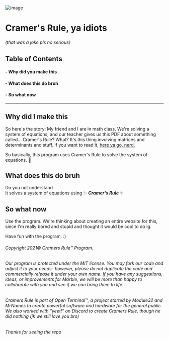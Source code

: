 ![image](https://user-images.githubusercontent.com/78182297/142701620-237007cd-9b78-47ce-beaf-9727eba7945c.png)

# Cramer's Rule, ya idiots
###### (that was a joke pls no serious)

## Table of Contents
#### - Why did you make this<br>
#### - What does this do bruh<br>
#### - So what now
_____
## Why did I make this
So here's the story:
My friend and I are in math class. We're solving a system of equations, and our teacher gives us this PDF about something called... Cramer's Rule? What?
It's this thing involving matrices and determinants and stuff. If you want to read it, [here ya go, nerd.](https://en.wikipedia.org/wiki/Cramer%27s_rule)

So basically, this program uses Cramer's Rule to solve the system of equations. 🤯

## What does this do bruh
Do you not understand<br>
It solves a system of equations using ✨ **_Cramer's Rule_** ✨

## So what now
Use the program.
We're thinking about creating an entire website for this, since I'm really bored and stupid and thought it would be cool to do ig.

Have fun with the program. :)

###### Copyright 2021© Cramers Rule™ Program.

###### Our program is protected under the MIT license. You may fork our code and adjust it to your needs- however, please do not duplicate the code and commercially release it under your own name. If you have any suggestions, ideas, or improvements for Marble, we will be more than happy to collaborate with you and see if we can bring them to life.

###### Cramers Rule is part of Open Terminal™, a project started by Module32 and MrNames to create powerful software and hardware for the general public. We also worked with "yeet!" on Discord to create Cramers Rule, though he did nothing (jk we still love you bro)

###### Thanks for seeing the repo
